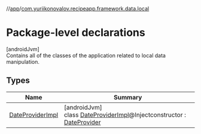 //[app](../../index.md)/[com.yuriikonovalov.recipeapp.framework.data.local](index.md)

# Package-level declarations

[androidJvm]\
Contains all of the classes of the application related to local data manipulation.

## Types

| Name | Summary |
|---|---|
| [DateProviderImpl](-date-provider-impl/index.md) | [androidJvm]<br>class [DateProviderImpl](-date-provider-impl/index.md)@Injectconstructor : [DateProvider](../com.yuriikonovalov.recipeapp.data.local/-date-provider/index.md) |
